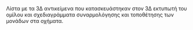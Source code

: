 Λίστα με τα 3Δ αντικείμενα που κατασκευάστηκαν στον 3Δ εκτυπωτή του ομίλου και σχεδιαγράμματα συναρμολόγησης και τοποθέτησης των μονάδων στα οχήματα.

